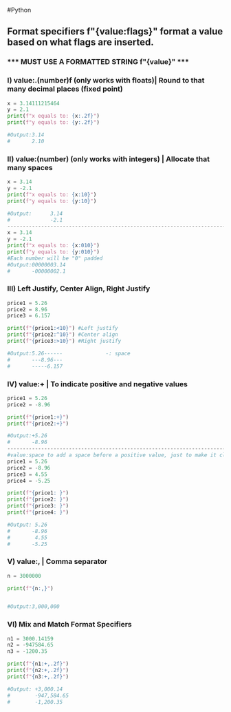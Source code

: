 #Python 
## Format specifiers f"{value:flags}" format a value based on what flags are inserted.
### *** MUST USE A FORMATTED STRING f"{value}" ***

### I) value:.(number)f  (only works with floats)| Round to that many decimal places (fixed point)
```python
x = 3.14111215464
y = 2.1
print(f"x equals to: {x:.2f}")
print(f"y equals to: {y:.2f}")

#Output:3.14
#       2.10
```

### II) value:(number) (only works with integers) | Allocate that many spaces
```python
x = 3.14
y = -2.1
print(f"x equals to: {x:10}")
print(f"y equals to: {y:10}")

#Output:      3.14
#             -2.1
---------------------------------------------------------------------------------
x = 3.14
y = -2.1
print(f"x equals to: {x:010}")
print(f"y equals to: {y:010}")
#Each number will be "0" padded
#Output:00000003.14
#       -00000002.1
```

### III) Left Justify, Center Align, Right Justify
```python
price1 = 5.26
price2 = 8.96
price3 = 6.157

print(f"{price1:<10}") #Left justify
print(f"{price2:^10}") #Center align
print(f"{price3:>10}") #Right justify

#Output:5.26------              -: space
#       ---8.96---
#       -----6.157
```

### IV) value:+  | To indicate positive and negative values 
```python
price1 = 5.26
price2 = -8.96

print(f"{price1:+}") 
print(f"{price2:+}") 

#Output:+5.26
#       -8.96
----------------------------------------------------------------------------------
#value:space to add a space before a positive value, just to make it cleaner
price1 = 5.26
price2 = -8.96
price3 = 4.55
price4 = -5.25

print(f"{price1: }") 
print(f"{price2: }")
print(f"{price3: }") 
print(f"{price4: }")

#Output: 5.26
#       -8.96
#        4.55
#       -5.25
```

### V) value:,  | Comma separator
```python
n = 3000000

print(f"{n:,}")


#Output:3,000,000
```

### VI) Mix and Match Format Specifiers
```python
n1 = 3000.14159
n2 = -947584.65
n3 = -1200.35

print(f"{n1:+,.2f}")
print(f"{n2:+,.2f}")
print(f"{n3:+,.2f}")

#Output: +3,000.14
#        -947,584.65
#        -1,200.35
```
